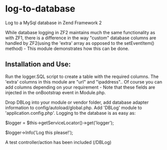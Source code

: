 log-to-database
===============

Log to a MySql database in Zend Framework 2

While database logging in ZF2 maintains much the same functionality as with ZF1, there is a difference in the way "custom" database columns are handled by ZF2(using the 'extra' array as opposed to the setEventItem() method) - This module demonstrates how this can be done.

Installation and Use:
---------------------
Run the logger.SQL script to create a table with the required columns. The 'extra' columns in this module are "url" and "ipaddress".. Of course you can add columns depending on your requirement - Note that these fields are injected in the onBootstrap event in Module.php.

Drop DBLog into your module or vendor folder, add database adapter information to config/autoload/global.php. Add 'DBLog' module to 'application.config.php'. Logging to the database is as easy as:

$logger = $this->getServiceLocator()->get('logger');

$logger->Info('Log this please!');

A test controller/action has been included (/DBLog)